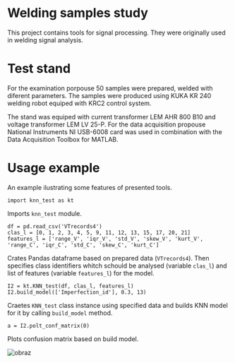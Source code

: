 # Welding samples study
This project contains tools for signal processing. They were originally used in welding signal analysis.

# Test stand
For the examination porpouse 50 samples were prepared, welded with diferent parameters. The samples were produced using KUKA KR 240 welding robot equiped with KRC2 control system.

The stand was equiped with current transformer LEM AHR 800 B10 and voltage transformer LEM LV 25-P. For the data acquisition propouse National Instruments NI USB-6008 card was used in combination with the Data Acquisition Toolbox for MATLAB.

# Usage example
An example ilustrating some features of presented tools. 

```
import knn_test as kt
```
Imports `knn_test` module.
```
df = pd.read_csv('VTrecords4')
clas_l = [0, 1, 2, 3, 4, 5, 9, 11, 12, 13, 15, 17, 20, 21] 
features_l = ['range_V', 'iqr_V', 'std_V', 'skew_V', 'kurt_V', 'range_C', 'iqr_C', 'std_C', 'skew_C', 'kurt_C']
```
Crates Pandas dataframe based on prepared data (`VTrecords4`). Then specifies class identifiers whitch schould be analysed (variable `clas_l`) and list of features (variable `features_l`) for the model. 
```
I2 = kt.KNN_test(df, clas_l, features_l)
I2.build_model(['Imperfection_id'], 0.3, 13)
```
Craetes `KNN_test` class instance using specified data and builds KNN model for it by calling `build_model` method.
```
a = I2.polt_conf_matrix(0)
```
Plots confusion matrix based on build model.

![obraz](https://github.com/wilczke/welding_samples_study/assets/103566385/8a1a0b5e-b859-4f08-bcd4-3fa0406b030a)
